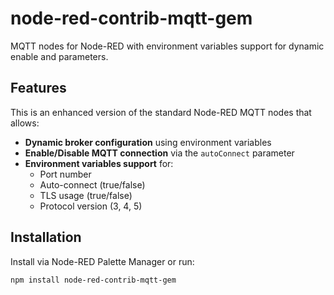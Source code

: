 # node-red-contrib-mqtt-gem

MQTT nodes for Node-RED with environment variables support for dynamic enable and parameters.

## Features

This is an enhanced version of the standard Node-RED MQTT nodes that allows:

- **Dynamic broker configuration** using environment variables
- **Enable/Disable MQTT connection** via the `autoConnect` parameter
- **Environment variables support** for:
  - Port number
  - Auto-connect (true/false)
  - TLS usage (true/false)
  - Protocol version (3, 4, 5)

## Installation

Install via Node-RED Palette Manager or run:
```bash
npm install node-red-contrib-mqtt-gem